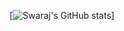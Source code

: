 [![Swaraj's GitHub stats](https://github-readme-stats.vercel.app/api?username=swaraj9&show_icons=true&theme=midnight_purple)]
